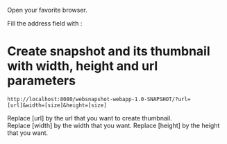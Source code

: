 Open your favorite browser.

Fill the address field with :

# Create snapshot and its thumbnail with width, height and url parameters

<code>http://localhost:8080/websnapshot-webapp-1.0-SNAPSHOT/?url=[url]&width=[size]&height=[size]</code>

Replace [url] by the url that you want to create thumbnail.<br/>
Replace [width] by the width that you want.
Replace [height] by the height that you want.